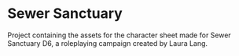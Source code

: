 # Sewer Sanctuary
Project containing the assets for the character sheet made for Sewer Sanctuary D6, a roleplaying campaign created by Laura Lang.